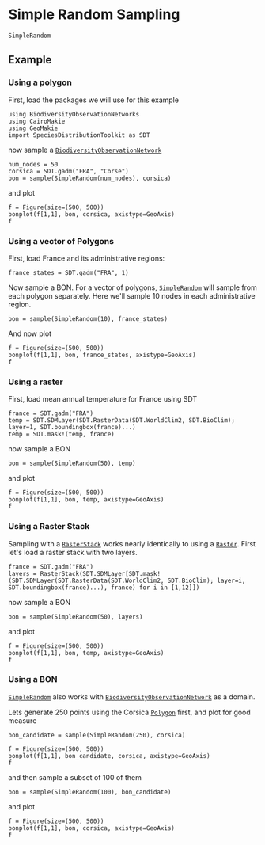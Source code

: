 # Simple Random Sampling

```@docs; canonical=false
SimpleRandom
```

## Example 

### Using a polygon 

First, load the packages we will use for this example

```@example 1
using BiodiversityObservationNetworks 
using CairoMakie
using GeoMakie
import SpeciesDistributionToolkit as SDT
```

now sample a [`BiodiversityObservationNetwork`](@ref)

```@example 1
num_nodes = 50
corsica = SDT.gadm("FRA", "Corse")
bon = sample(SimpleRandom(num_nodes), corsica)
```

and plot

```@example 1
f = Figure(size=(500, 500))
bonplot(f[1,1], bon, corsica, axistype=GeoAxis)
f
```

### Using a vector of Polygons

First, load France and its administrative regions:

```@example 1
france_states = SDT.gadm("FRA", 1)
```

Now sample a BON. For a vector of polygons, [`SimpleRandom`](@ref) will sample
from each polygon separately. Here we'll sample 10 nodes in each administrative region.


```@example 1
bon = sample(SimpleRandom(10), france_states)
```

And now plot

```@example 1
f = Figure(size=(500, 500))
bonplot(f[1,1], bon, france_states, axistype=GeoAxis)
f
```

### Using a raster 

First, load mean annual temperature for France using SDT

```@example 1
france = SDT.gadm("FRA")
temp = SDT.SDMLayer(SDT.RasterData(SDT.WorldClim2, SDT.BioClim); layer=1, SDT.boundingbox(france)...)
temp = SDT.mask!(temp, france)
```

now sample a BON

```@example 1
bon = sample(SimpleRandom(50), temp)
```

and plot

```@example 1
f = Figure(size=(500, 500))
bonplot(f[1,1], bon, temp, axistype=GeoAxis)
f
```

### Using a Raster Stack 

Sampling with a [`RasterStack`](@ref) works nearly identically to using a
[`Raster`](@ref). First let's load a raster stack with two layers.

```@example 1
france = SDT.gadm("FRA")
layers = RasterStack(SDT.SDMLayer[SDT.mask!(SDT.SDMLayer(SDT.RasterData(SDT.WorldClim2, SDT.BioClim); layer=i, SDT.boundingbox(france)...), france) for i in [1,12]])
```

now sample a BON

```@example 1
bon = sample(SimpleRandom(50), layers)
```

and plot

```@example 1
f = Figure(size=(500, 500))
bonplot(f[1,1], bon, temp, axistype=GeoAxis)
f
```

### Using a BON

[`SimpleRandom`](@ref) also works with [`BiodiversityObservationNetwork`](@ref)
as a domain.

Lets generate 250 points using the Corsica [`Polygon`](@ref) first, and plot for good measure

```@example 1
bon_candidate = sample(SimpleRandom(250), corsica)

f = Figure(size=(500, 500))
bonplot(f[1,1], bon_candidate, corsica, axistype=GeoAxis)
f
```

and then sample a subset of 100 of them

```@example 1
bon = sample(SimpleRandom(100), bon_candidate)
```

and plot

```@example 1
f = Figure(size=(500, 500))
bonplot(f[1,1], bon, corsica, axistype=GeoAxis)
f
```
